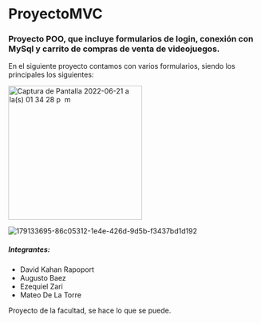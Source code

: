 # ProyectoMVC
### **Proyecto POO**, que incluye formularios de login, conexión con MySql y carrito de compras de venta de videojuegos.

En el siguiente proyecto contamos con varios formularios, siendo los principales los siguientes: 


<img width="268" alt="Captura de Pantalla 2022-06-21 a la(s) 01 34 28 p  m" src="https://user-images.githubusercontent.com/86798847/174852253-c5a70390-0280-4bed-b4e8-d25f0ec77a1b.png">

![179133695-86c05312-1e4e-426d-9d5b-f3437bd1d192](https://user-images.githubusercontent.com/86798847/179745160-1f5ac238-707b-458f-875f-a06bdcde6fa3.png)



##### **Integrantes:**
- David Kahan Rapoport
- Augusto Baez
- Ezequiel Zari
- Mateo De La Torre

Proyecto de la facultad, se hace lo que se puede.
